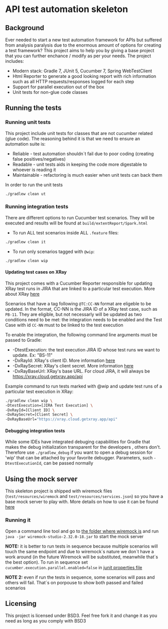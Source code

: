 # API test automation skeleton

## Background

Ever needed to start a new test automation framework for APIs but suffered from analysis paralysis due to the enormous amount of options for creating a test framework? This project aims to help you by giving a base project that you can further enchance / modify as per your needs. The project includes:

* Modern stack: Gradle 7, JUnit 5, Cucumber 7, Spring WebTestClient
* Html Reporter to generate a good looking report with rich information such as all HTTP requests/responses logged for each step
* Support for parallel execution out of the box
* Unit tests for non-glue code classes

## Running the tests

### Running unit tests

This project include unit tests for classes that are not cucumber related (glue code). The reasoning behind it is that
we need to ensure an automation suite is:

* Reliable - test automation shouldn´t fail due to poor coding (creating false positives/negatives)
* Readable - unit tests aids in keeping the code more digestable to whoever is reading it
* Maintainable - refactoring is much easier when unit tests can back them

In order to run the unit tests

```bash
./gradlew clean ut
```

### Running integration tests

There are different options to run Cucumber test scenarios. They will be executed and results will be found at `build/extentReport/Spark.html`

* To run ALL test scenarios inside ALL `.feature` files:

```bash
./gradlew clean it
```

* To run only scenarios tagged with `@wip`:

```bash
./gradlew clean wip
```

#### Updating test cases on XRay

This project comes with a Cucumber Reporter responsible for updating XRay test runs in JIRA that are linked to a  particular test execution. More about XRay [here](https://docs.getxray.app/display/XRAYCLOUD/About+Xray)

Scenarios that have a tag following `@TC:CC-NN` format are eligeble to be updated. In the format, CC-NN is the JIRA ID of a XRay test case, such as `PB-11`. They are eligible, but not necessarly will be updated as two conditions need to be met: the integration needs to be enabled and the Test Case with id `CC-NN` must to be linked to the test execution

To enable the integration, the following command line arguments must be passed to Gradle:

* -DtestExecution: the test execution JIRA ID whose test runs we want to update. Ex: "BS-11"
* -DxRayId: XRay's client ID. More information [here](https://docs.getxray.app/display/XRAYCLOUD/Authentication+-+REST)
* -DxRaySecret: XRay's client secret. More information [here](https://docs.getxray.app/display/XRAYCLOUD/Authentication+-+REST)
* -DxRayBaseUrl: XRay's base URL. For cloud JIRA, it will always be <https://xray.cloud.getxray.app/api>

Example command to run tests marked with @wip and update test runs of a particular test execution in XRay:

```bash
./gradlew clean wip \
-DtestExecution=[JIRA Test Execution] \
-DxRayId=[Client ID] \ 
-DxRaySecret=[Client Secret] \ 
-DxRayBaseUrl="https://xray.cloud.getxray.app/api" 
```

#### Debugging integration tests

While some IDEs have integrated debuging capabilities for Gradle that makes the debug initialization transparent for the developers , others don't. Therefore use `./gradlew_debug` if you want to open a debug session for 'wip' that can be attached by your favorite debugger. Parameters, such `-DtestExecutionId`, can be passed normally

## Using the mock server

This skeleton project is shipped with wiremock files (`test/resources/wiremock` and `test/resources/services.json`) so you have a base mock server to play with. More details on how to use it can be found [here](https://wiremock.org/studio/docs/getting-started/desktop/)

### Running it

Open a command line tool and go to [the folder where wiremock is](src\test\resources\wiremock-studio-2.32.0-18.jar) and run `java -jar wiremock-studio-2.32.0-18.jar` to start the mock server

**NOTE:** it is better to run tests in sequence because multiple scenarios will touch the same endpoint and due to wiremock´s nature
we don´t have a work around (in the future Wiremock will be substituted, meanwhile that´s the best option). To run in sequence set `cucumber.execution.parallel.enabled=false` in [junit properties file](src\test\resources\junit-platform.properties)

**NOTE 2:** even if run the tests in sequence, some scenarios will pass and others will fail. That´s on porpouse to show both passed and failed scenarios

## Licensing

This project is licensed under BSD3. Feel free fork it and change it as you need as long as you comply with BSD3
